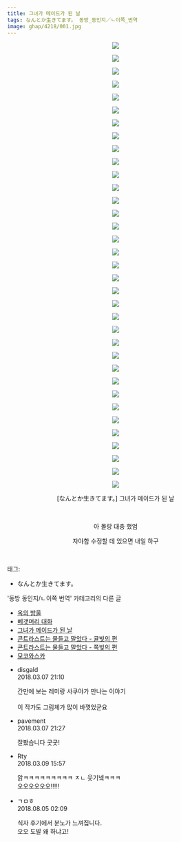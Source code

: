 ```yaml
---
title: 그녀가 메이드가 된 날
tags: なんとか生きてます。 동방_동인지／ㄴ이쪽_번역
image: ghap/4218/001.jpg
---
```

<div class="article">
<p style="text-align: center; clear: none; float: none;"><img src="{{ site.nasurl }}/ghap/4218/001.jpg"/></p>
<p style="text-align: center; clear: none; float: none;"><img src="{{ site.nasurl }}/ghap/4218/002.jpg"/></p>
<p style="text-align: center; clear: none; float: none;"><img src="{{ site.nasurl }}/ghap/4218/003.jpg"/></p>
<p style="text-align: center; clear: none; float: none;"><img src="{{ site.nasurl }}/ghap/4218/004.jpg"/></p>
<p style="text-align: center; clear: none; float: none;"><img src="{{ site.nasurl }}/ghap/4218/005.jpg"/></p>
<p style="text-align: center; clear: none; float: none;"><img src="{{ site.nasurl }}/ghap/4218/006.jpg"/></p>
<p style="text-align: center; clear: none; float: none;"><img src="{{ site.nasurl }}/ghap/4218/007.jpg"/></p>
<p style="text-align: center; clear: none; float: none;"><img src="{{ site.nasurl }}/ghap/4218/008.jpg"/></p>
<p style="text-align: center; clear: none; float: none;"><img src="{{ site.nasurl }}/ghap/4218/009.jpg"/></p>
<p style="text-align: center; clear: none; float: none;"><img src="{{ site.nasurl }}/ghap/4218/010.jpg"/></p>
<p style="text-align: center; clear: none; float: none;"><img src="{{ site.nasurl }}/ghap/4218/011.jpg"/></p>
<p style="text-align: center; clear: none; float: none;"><img src="{{ site.nasurl }}/ghap/4218/012.jpg"/></p>
<p style="text-align: center; clear: none; float: none;"><img src="{{ site.nasurl }}/ghap/4218/013.jpg"/></p>
<p style="text-align: center; clear: none; float: none;"><img src="{{ site.nasurl }}/ghap/4218/014.jpg"/></p>
<p style="text-align: center; clear: none; float: none;"><img src="{{ site.nasurl }}/ghap/4218/015.jpg"/></p>
<p style="text-align: center; clear: none; float: none;"><img src="{{ site.nasurl }}/ghap/4218/016.jpg"/></p>
<p style="text-align: center; clear: none; float: none;"><img src="{{ site.nasurl }}/ghap/4218/017.jpg"/></p>
<p style="text-align: center; clear: none; float: none;"><img src="{{ site.nasurl }}/ghap/4218/018.jpg"/></p>
<p style="text-align: center; clear: none; float: none;"><img src="{{ site.nasurl }}/ghap/4218/019.jpg"/></p>
<p style="text-align: center; clear: none; float: none;"><img src="{{ site.nasurl }}/ghap/4218/020.jpg"/></p>
<p style="text-align: center; clear: none; float: none;"><img src="{{ site.nasurl }}/ghap/4218/021.jpg"/></p>
<p style="text-align: center; clear: none; float: none;"><img src="{{ site.nasurl }}/ghap/4218/022.jpg"/></p>
<p style="text-align: center; clear: none; float: none;"><img src="{{ site.nasurl }}/ghap/4218/023.jpg"/></p>
<p style="text-align: center; clear: none; float: none;"><img src="{{ site.nasurl }}/ghap/4218/024.jpg"/></p>
<p style="text-align: center; clear: none; float: none;"><img src="{{ site.nasurl }}/ghap/4218/025.jpg"/></p>
<p style="text-align: center; clear: none; float: none;"><img src="{{ site.nasurl }}/ghap/4218/026.jpg"/></p>
<p style="text-align: center; clear: none; float: none;"><img src="{{ site.nasurl }}/ghap/4218/027.jpg"/></p>
<p style="text-align: center; clear: none; float: none;"><img src="{{ site.nasurl }}/ghap/4218/028.jpg"/></p>
<p style="text-align: center; clear: none; float: none;"><img src="{{ site.nasurl }}/ghap/4218/029.jpg"/></p>
<p style="text-align: center; clear: none; float: none;"><img src="{{ site.nasurl }}/ghap/4218/030.jpg"/></p>
<p style="text-align: center; clear: none; float: none;"><img src="{{ site.nasurl }}/ghap/4218/031.jpg"/></p>
<p style="text-align: center; clear: none; float: none;"><img src="{{ site.nasurl }}/ghap/4218/032.jpg"/></p>
<p style="text-align: center; clear: none; float: none;"><img src="{{ site.nasurl }}/ghap/4218/033.jpg"/></p>
<p style="text-align: center; clear: none; float: none;"><img src="{{ site.nasurl }}/ghap/4218/034.jpg"/></p>
<p style="text-align: center; clear: none; float: none;"><img src="{{ site.nasurl }}/ghap/4218/035.jpg"/></p>
<p style="text-align: center; clear: none; float: none;">[なんとか生きてます。] 그녀가 메이드가 된 날</p>
<p style="text-align: center; clear: none; float: none;"><br/></p>
<p style="text-align: center; clear: none; float: none;">아 몰랑 대충 했엄</p>
<p style="text-align: center; clear: none; float: none;">자야함 수정할 데 있으면 내일 하구</p>
<p><br/></p>
</div><div class="tagTrail">
<p>태그: </p>
<ul>
<li>なんとか生きてます。</li>
</ul>
</div><div class="another">
<p>'동방 동인지/ㄴ이쪽 번역' 카테고리의 다른 글</p>
<ul>
<li><a href="/2018-03-10-ghap_4225">옥의 방울</a></li>
<li><a href="/2018-03-08-ghap_4219">베갯머리 대화</a></li>
<li><a href="/2018-03-07-ghap_4218">그녀가 메이드가 된 날</a></li>
<li><a href="/2018-03-04-ghap_4217">콘트라스트는 물들고 말았다 - 귤빛의 편</a></li>
<li><a href="/2018-02-27-ghap_4203">콘트라스트는 물들고 말았다 - 쪽빛의 편</a></li>
<li><a href="/2018-02-19-ghap_4198">모코와스카</a></li>
</ul>
</div><div class="cb_module cb_fluid">
<div class="cb_wrt cb_profile">
<div class="comment">
<ul>
<li class="cb_thumb_off" id="comment15214743">
<div class="cb_comment_area">
<div class="cb_info_area">
<div class="cb_section">
<span class="cb_nick_name">disgald</span>
</div>
<div class="cb_section">
<span class="cb_date">2018.03.07 21:10 </span>
</div>
</div>
<div class="cb_dsc_comment">
<p class="cb_dsc">
											간만에 보는 레미랑 사쿠야가 만나는 이야기<br/>
<br/>
이 작가도 그림체가 많이 바꼇었군요
										</p>
</div>
</div></li>
<li class="cb_thumb_off" id="comment15214752">
<div class="cb_comment_area">
<div class="cb_info_area">
<div class="cb_section">
<span class="cb_nick_name">pavement</span>
</div>
<div class="cb_section">
<span class="cb_date">2018.03.07 21:27 </span>
</div>
</div>
<div class="cb_dsc_comment">
<p class="cb_dsc">
											잘봤습니다 굿굿!
										</p>
</div>
</div></li>
<li class="cb_thumb_off" id="comment15216197">
<div class="cb_comment_area">
<div class="cb_info_area">
<div class="cb_section">
<span class="cb_nick_name">Rty</span>
</div>
<div class="cb_section">
<span class="cb_date">2018.03.09 15:57 </span>
</div>
</div>
<div class="cb_dsc_comment">
<p class="cb_dsc">
											앍ㅋㅋㅋㅋㅋㅋㅋㅋㅋ ㅈㄴ 웃기넼ㅋㅋㅋ<br/>
오오오오오오!!!!!
										</p>
</div>
</div></li>
<li class="cb_thumb_off" id="comment15300899">
<div class="cb_comment_area">
<div class="cb_info_area">
<div class="cb_section">
<span class="cb_nick_name">ㄱㅁㅎ</span>
</div>
<div class="cb_section">
<span class="cb_date">2018.08.05 02:09 </span>
</div>
</div>
<div class="cb_dsc_comment">
<p class="cb_dsc">
											식자 후기에서 분노가 느껴집니다.<br/>
오오 도발 왜 하냐고!
										</p>
</div>
</div></li>
</ul>
</div>
</div><!-- commentList close -->
</div>